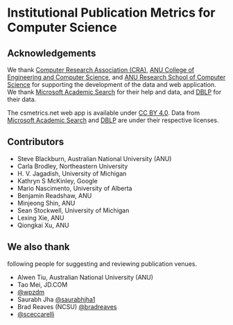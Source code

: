 # Institutional Publication Metrics for Computer Science

## Acknowledgements

We thank [Computer Research Association (CRA)](http://cra.org), [ANU College of Engineering and Computer Science](http://cecs.anu.edu.au), and [ANU Research School of Computer Science](http://cs.anu.edu.au) for supporting the development of the data and web application. We thank [Microsoft Academic Search](http://academic.research.microsoft.com) for their help and data, and [DBLP](http://dblp.uni-trier.de) for their data.

The csmetrics.net web app is available under [CC BY 4.0](https://creativecommons.org/licenses/by/4.0/). Data from [Microsoft Academic Search](http://academic.research.microsoft.com) and [DBLP](http://dblp.uni-trier.de) are under their respective licenses.

## Contributors 

* Steve Blackburn, Australian National University (ANU)
* Carla Brodley, Northeastern University
* H. V. Jagadish, University of Michigan
* Kathryn S McKinley, Google
* Mario Nascimento, University of Alberta
* Benjamin Readshaw, ANU
* Minjeong Shin, ANU
* Sean Stockwell, University of Michigan
* Lexing Xie, ANU
* Qiongkai Xu, ANU

## We also thank

following people for suggesting and reviewing publication venues.

* Alwen Tiu, Australian National University (ANU)
* Tao Mei, JD.COM
* [@wpzdm](https://github.com/wpzdm)
* Saurabh Jha [@saurabhjha1](https://github.com/saurabhjha1)
* Brad Reaves (NCSU) [@bradreaves](https://github.com/bradreaves)
* [@sceccarelli](https://github.com/sceccarelli)
